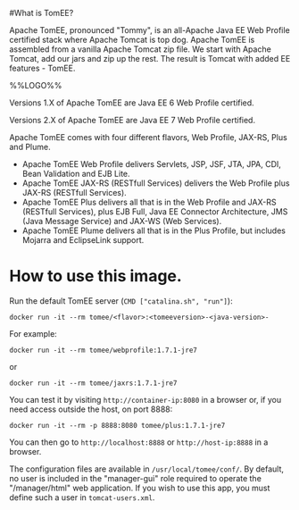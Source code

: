 #What is TomEE?

Apache TomEE, pronounced "Tommy", is an all-Apache Java EE Web Profile certified stack where Apache Tomcat is top dog.
Apache TomEE is assembled from a vanilla Apache Tomcat zip file.
We start with Apache Tomcat, add our jars and zip up the rest. The result is Tomcat with added EE features - TomEE.

%%LOGO%%

Versions 1.X of Apache TomEE are Java EE 6 Web Profile certified.

Versions 2.X of Apache TomEE are Java EE 7 Web Profile certified.

Apache TomEE comes with four different flavors, Web Profile, JAX-RS, Plus and Plume.

* Apache TomEE Web Profile delivers Servlets, JSP, JSF, JTA, JPA, CDI, Bean Validation and EJB Lite.
* Apache TomEE JAX-RS (RESTfull Services) delivers the Web Profile plus JAX-RS (RESTfull Services).
* Apache TomEE Plus delivers all that is in the Web Profile and JAX-RS (RESTfull Services), plus EJB Full, Java EE Connector Architecture, JMS (Java Message Service) and JAX-WS (Web Services).
* Apache TomEE Plume delivers all that is in the Plus Profile, but includes Mojarra and EclipseLink support.

# How to use this image.

Run the default TomEE server (`CMD ["catalina.sh", "run"]`):

    docker run -it --rm tomee/<flavor>:<tomeeversion>-<java-version>-

For example:

    docker run -it --rm tomee/webprofile:1.7.1-jre7

or

    docker run -it --rm tomee/jaxrs:1.7.1-jre7

You can test it by visiting `http://container-ip:8080` in a browser or, if you
need access outside the host, on port 8888:

    docker run -it --rm -p 8888:8080 tomee/plus:1.7.1-jre7

You can then go to `http://localhost:8888` or `http://host-ip:8888` in a
browser.

The configuration files are available in `/usr/local/tomee/conf/`.  By default,
no user is included in the "manager-gui" role required to operate the
"/manager/html" web application.   If you wish to use this app, you must define
such a user in `tomcat-users.xml`.
